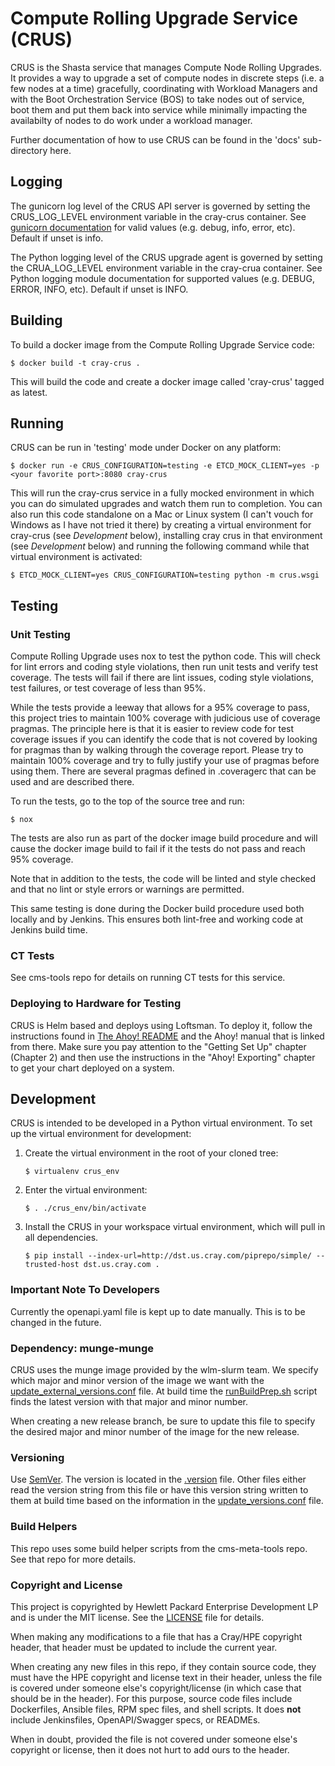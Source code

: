 # Compute Rolling Upgrade Service (CRUS)

CRUS is the Shasta service that manages Compute Node Rolling Upgrades.
It provides a way to upgrade a set of compute nodes in discrete steps
(i.e. a few nodes at a time) gracefully, coordinating with Workload
Managers and with the Boot Orchestration Service (BOS) to take nodes
out of service, boot them and put them back into service while
minimally impacting the availabilty of nodes to do work under a
workload manager.

Further documentation of how to use CRUS can be found in the 'docs'
sub-directory here.

## Logging

The gunicorn log level of the CRUS API server is governed by setting the
CRUS_LOG_LEVEL environment variable in the cray-crus container.
See [gunicorn documentation](https://docs.gunicorn.org/) for valid values
(e.g. debug, info, error, etc). Default if unset is info.

The Python logging level of the CRUS upgrade agent is governed by setting the
CRUA_LOG_LEVEL environment variable in the cray-crua container.
See Python logging module documentation for supported values (e.g. DEBUG, ERROR,
INFO, etc). Default if unset is INFO.

## Building

To build a docker image from the Compute Rolling Upgrade Service code:

```
$ docker build -t cray-crus .
```

This will build the code and create a docker image called
'cray-crus' tagged as latest.

## Running

CRUS can be run in 'testing' mode under Docker on any platform:

```
$ docker run -e CRUS_CONFIGURATION=testing -e ETCD_MOCK_CLIENT=yes -p <your favorite port>:8080 cray-crus
```

This will run the cray-crus service in a fully mocked environment in
which you can do simulated upgrades and watch them run to completion.
You can also run this code standalone on a Mac or Linux system (I
can't vouch for Windows as I have not tried it there) by creating a
virtual environment for cray-crus (see *Development* below),
installing cray crus in that environment (see *Development* below) and
running the following command while that virtual environment is
activated:

```
$ ETCD_MOCK_CLIENT=yes CRUS_CONFIGURATION=testing python -m crus.wsgi
```

## Testing

### Unit Testing

Compute Rolling Upgrade uses nox to test the python code.  This will
check for lint errors and coding style violations, then run unit tests
and verify test coverage.  The tests will fail if there are lint issues,
coding style violations, test failures, or test coverage of less than
95%.

While the tests provide a leeway that allows for a 95% coverage to
pass, this project tries to maintain 100% coverage with judicious use
of coverage pragmas.  The principle here is that it is easier to
review code for test coverage issues if you can identify the code that
is not covered by looking for pragmas than by walking through the
coverage report.  Please try to maintain 100% coverage and try to
fully justify your use of pragmas before using them.  There are
several pragmas defined in .coveragerc that can be used and are
described there.

To run the tests, go to the top of the source tree and run:

```
$ nox
```

The tests are also run as part of the docker image build procedure and
will cause the docker image build to fail if it the tests do not pass
and reach 95% coverage.

Note that in addition to the tests, the code will be linted and style
checked and that no lint or style errors or warnings are permitted.

This same testing is done during the Docker build procedure used both
locally and by Jenkins.  This ensures both lint-free and working code
at Jenkins build time.

### CT Tests

See cms-tools repo for details on running CT tests for this service.

### Deploying to Hardware for Testing

CRUS is Helm based and deploys using Loftsman.  To deploy it, follow
the instructions found in
[The Ahoy! README](https://stash.us.cray.com/projects/CLOUD/repos/loftsman-ahoy/browse/README.md)
and the Ahoy! manual that is linked from there. Make sure you pay
attention to the "Getting Set Up" chapter (Chapter 2) and then use the
instructions in the "Ahoy! Exporting" chapter to get your chart
deployed on a system.

## Development

CRUS is intended to be developed in a Python virtual environment.  To
set up the virtual environment for development:

1. Create the virtual environment in the root of your cloned tree:
   ```
   $ virtualenv crus_env
   ```
2. Enter the virtual environment:
   ```
   $ . ./crus_env/bin/activate
   ```
3. Install the CRUS in your workspace virtual
   environment, which will pull in all dependencies.
   ```
   $ pip install --index-url=http://dst.us.cray.com/piprepo/simple/ --trusted-host dst.us.cray.com .
   ```

### Important Note To Developers

Currently the openapi.yaml file is kept up to date manually. This is to be
changed in the future.

### Dependency: munge-munge
CRUS uses the munge image provided by the wlm-slurm team. 
We specify which major and minor version of the image we want with the 
[update_external_versions.conf](update_external_versions.conf) file.
At build time the [runBuildPrep.sh](runBuildPrep.sh) script finds the
latest version with that major and minor number.

When creating a new release branch, be sure to update this file to specify the
desired major and minor number of the image for the new release.

### Versioning
Use [SemVer](http://semver.org/). The version is located in the [.version](.version) file.
Other files either read the version string from this file or have this version string
written to them at build time based on the information in the [update_versions.conf](update_versions.conf) file.

### Build Helpers
This repo uses some build helper scripts from the cms-meta-tools repo. See that repo for more details.

### Copyright and License
This project is copyrighted by Hewlett Packard Enterprise Development LP and is under the MIT
license. See the [LICENSE](LICENSE) file for details.

When making any modifications to a file that has a Cray/HPE copyright header, that header
must be updated to include the current year.

When creating any new files in this repo, if they contain source code, they must have
the HPE copyright and license text in their header, unless the file is covered under
someone else's copyright/license (in which case that should be in the header). For this
purpose, source code files include Dockerfiles, Ansible files, RPM spec files, and shell
scripts. It does **not** include Jenkinsfiles, OpenAPI/Swagger specs, or READMEs.

When in doubt, provided the file is not covered under someone else's copyright or license, then
it does not hurt to add ours to the header.
